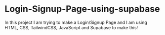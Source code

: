 # Login-Signup-Page-using-supabase
In this project I am trying to make a Login/Signup Page and I am using HTML, CSS, TailwindCSS, JavaScript and Supabase to make this! 
